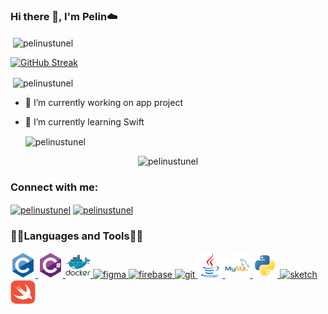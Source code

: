 ### Hi there 👋, I'm Pelin☁️

<!--
**pelinustunel/pelinustunel** is a ✨ _special_ ✨ repository because its `README.md` (this file) appears on your GitHub profile.

Here are some ideas to get you started:

- 👯 I’m looking to collaborate on ...
- 🤔 I’m looking for help with ...
- 💬 Ask me about ...
- 📫 How to reach me: ...
- 😄 Pronouns: ...
- ⚡ Fun fact: ...
-->


<p>&nbsp;<img align="center" src="https://user-images.githubusercontent.com/74038190/216656934-0dd55b98-a77e-4d26-8865-9147906e0f99.gif" alt="pelinustunel" width=50 /></p>


[![GitHub Streak](https://streak-stats.demolab.com?user=pelinustunel&theme=tokyonight-duo)](https://git.io/streak-stats)


<p>&nbsp;<img align="center" src="https://github-readme-stats.vercel.app/api?username=pelinustunel&show_icons=true&locale=en" alt="pelinustunel" /></p>



- 🔭 I’m currently working on app project 
- 🌱 I’m currently learning Swift
  

  <p><img align="center" src="https://github-readme-stats.vercel.app/api/top-langs?username=pelinustunel&show_icons=true&locale=en&layout=compact" alt="pelinustunel" /></p>
  

<p>&nbsp;<img align="right" src="https://github.com/pelinustunel/pelinustunel/assets/95417579/11aafa40-c663-4ef0-a564-bf3a4f92f1f8" alt="pelinustunel" width =300 /></p>

<h3 align="left">Connect with me:</h3>
<p align="left">
<a href="https://linkedin.com/in/pelinustunel" target="blank"><img align="center" src="https://raw.githubusercontent.com/rahuldkjain/github-profile-readme-generator/master/src/images/icons/Social/linked-in-alt.svg" alt="pelinustunel" height="30" width="40" /></a>
<a href="https://instagram.com/pelinustunel" target="blank"><img align="center" src="https://raw.githubusercontent.com/rahuldkjain/github-profile-readme-generator/master/src/images/icons/Social/instagram.svg" alt="pelinustunel" height="30" width="40" /></a>
</p>

<h3 align="left">🧚‍♀️Languages and Tools🧚‍♀️</h3>
<p align="left"> <a href="https://www.cprogramming.com/" target="_blank" rel="noreferrer"> <img src="https://raw.githubusercontent.com/devicons/devicon/master/icons/c/c-original.svg" alt="c" width="40" height="40"/> </a> <a href="https://www.w3schools.com/cs/" target="_blank" rel="noreferrer"> <img src="https://raw.githubusercontent.com/devicons/devicon/master/icons/csharp/csharp-original.svg" alt="csharp" width="40" height="40"/> </a> <a href="https://www.docker.com/" target="_blank" rel="noreferrer"> <img src="https://raw.githubusercontent.com/devicons/devicon/master/icons/docker/docker-original-wordmark.svg" alt="docker" width="40" height="40"/> </a> <a href="https://www.figma.com/" target="_blank" rel="noreferrer"> <img src="https://www.vectorlogo.zone/logos/figma/figma-icon.svg" alt="figma" width="40" height="40"/> </a> <a href="https://firebase.google.com/" target="_blank" rel="noreferrer"> <img src="https://www.vectorlogo.zone/logos/firebase/firebase-icon.svg" alt="firebase" width="40" height="40"/> </a> <a href="https://git-scm.com/" target="_blank" rel="noreferrer"> <img src="https://www.vectorlogo.zone/logos/git-scm/git-scm-icon.svg" alt="git" width="40" height="40"/> </a> <a href="https://www.java.com" target="_blank" rel="noreferrer"> <img src="https://raw.githubusercontent.com/devicons/devicon/master/icons/java/java-original.svg" alt="java" width="40" height="40"/> </a> <a href="https://www.mysql.com/" target="_blank" rel="noreferrer"> <img src="https://raw.githubusercontent.com/devicons/devicon/master/icons/mysql/mysql-original-wordmark.svg" alt="mysql" width="40" height="40"/> </a> <a href="https://www.python.org" target="_blank" rel="noreferrer"> <img src="https://raw.githubusercontent.com/devicons/devicon/master/icons/python/python-original.svg" alt="python" width="40" height="40"/> </a> <a href="https://www.sketch.com/" target="_blank" rel="noreferrer"> <img src="https://www.vectorlogo.zone/logos/sketchapp/sketchapp-icon.svg" alt="sketch" width="40" height="40"/> </a> <a href="https://developer.apple.com/swift/" target="_blank" rel="noreferrer"> <img src="https://raw.githubusercontent.com/devicons/devicon/master/icons/swift/swift-original.svg" alt="swift" width="40" height="40"/> </a> </p>
